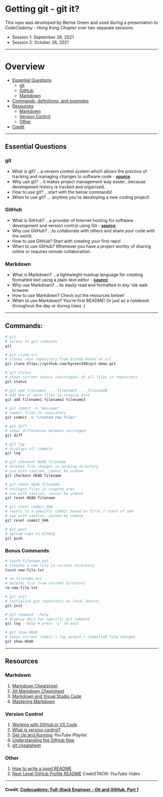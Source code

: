 Getting git - git it?
===
This repo was developed by Bernie Green and used during a presentation to *CodeCademy - Hong Kong Chapter* over two separate sessions.
- Session 1: September 28, 2021
- Session 2: October 26, 2021
---
# Overview
- [Essential Questions](#essential-questions)
  - [git](#git)
  - [GitHub](#github)
  - [Markdown](#markdown)
- [Commands, definitions, and examples](#commands)
- [Resources](#resources)
  - [Markdown](#markdown)
  - [Version Control](#version-control)
  - [Other](#other)
- [Credit](#other)
---
## Essential Questions
### git
- What is git? ...a *version control* system which allows the practice of tracking and managing changes to software code - [*__source__*](https://www.atlassian.com/git/tutorials/what-is-version-control).
- Why use git? ...it makes project management way easier...because development history is tracked and organized.
- How to use git? ...start with the below commands!
- When to use git? ... anytime you're developing a new coding project!

### GitHub
- What is GitHub? ...a provider of Internet hosting for software development and version control using Git - [*__source__*](https://www.wikiwand.com/en/GitHub).
- Why use GitHub? ...to collaborate with others and share your code with the world.
- How to use GitHub? Start with creating your first repo! 
- When to use GitHub? Whenever you have a project worthy of sharing online or requires remote collaboration.

### Markdown
- What is Markdown? ...a lightwieght markup language for creating formatted text using a plain-text editor - [*__source__*](https://www.wikiwand.com/en/Markdown).
- Why use Markdown? ...its easily read and formatted in any 'ole web browser
- How to use Markdown? Check out the resources below!
- When to use Markdown? You're first README! Or just as a notebook throughout the day or during class :)

---
## Commands:

```bash
# git
# access to git commands
git

# git clone url
# clones repo repository from GitHub based on url
git clone https://github.com/bgreen280/git-demo.git

# git status
# shows current status (un/staged) of all files in repository
git status

# git add filename1 ... filename3 ... filenameN
# add one or more files to staging area
git add filename1 filename2 filename3

# git commit -m "message"
# commit files to repository
git commit -m "created new files"

# git diff
# shows differences between un/staged
git diff

# git log
# displays all commits
git log

# git checkout HEAD filename
# deletes file changes in working directory
# use with caution, cannot be undone
git checkout HEAD filename

# git reset HEAD filename
# unstages files in staging area
# use with caution, cannot be undone
git reset HEAD filename

# git reset commit_SHA
# resets to a specific commit based on first 7 chars of SHA
# use with caution, cannot be undone
git reset commit_SHA

# git push
# upload repo to GitHub
git push
```

### Bonus Commands
```bash
# touch filename.ext 
# creates a new file in current directory
touch new-file.txt

# rm filename.ext 
# deletes file from current directory
rm new-file.txt

# git init 
# initialize git repository on local device
git init

# git command --help
# display docs for specific git command
git log --help # press 'q' to exit

# git show HEAD
# shows current commit's log output + committed file changes
git show HEAD
```
---
## Resources
### Markdown
1. [Markdown Cheatsheet](https://github.com/adam-p/markdown-here/wiki/Markdown-Cheatsheet)
1. [Alt Markdown Cheatsheet](https://gist.github.com/bradtraversy/547a7bbf35ffba1561706e161a50b05a)
1. [Markdown and Visual Studio Code](https://code.visualstudio.com/docs/languages/markdown)
1. [Mastering Markdown](https://guides.github.com/features/mastering-markdown/)
### Version Control
1. [Working with GitHub in VS Code](https://code.visualstudio.com/docs/editor/github)
1. [What is version control?](https://www.atlassian.com/git/tutorials/what-is-version-control)
1. [Get Up and Running](https://www.youtube.com/playlist?list=PLg7s6cbtAD15G8lNyoaYDuKZSKyJrgwB-) *YouTube Playlist*
1. [Understanding the GitHub flow](https://guides.github.com/introduction/flow/)
1. [git cheatsheet](https://education.github.com/git-cheat-sheet-education.pdf)
### Other
1. [How to write a good README](https://bulldogjob.com/news/449-how-to-write-a-good-readme-for-your-github-project)
1. [Next Level GitHub Profile README](https://www.youtube.com/watch?v=ECuqb5Tv9qI&t) *CodeSTACKr YouTube Video*
---
#### Credit: [Codecademy: Full-Stack Engineer - Git and GitHub, Part 1](https://www.codecademy.com/learn/paths/full-stack-engineer-career-path)
